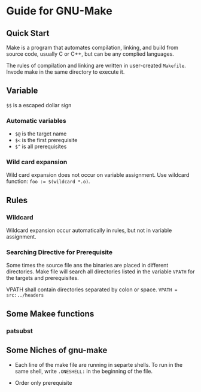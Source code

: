 # Guide for GNU-Make

## Quick Start

Make is a program that automates compilation, linking, and build from source code, usually C or C++, but can be any complied languages. 

The rules of compilation and linking are written in user-created `Makefile`. Invode make in the same directory to execute it.

## Variable

`$$` is a escaped dollar sign

### Automatic variables

- `$@` is the target name
- `$<` is the first prerequisite
- `$^` is all prerequisites

### Wild card expansion

Wild card expansion does not occur on variable assignment. Use wildcard function: `foo := $(wildcard *.o)`.

## Rules

### Wildcard

Wildcard expansion occur automatically in rules, but not in variable assignment.

### Searching Directive for Prerequisite

Some times the source file ans the binaries are placed in different directories. Make file will search all directories listed in the variable `VPATH` for the targets and prerequisites. 

VPATH shall contain directories separated by colon or space. `VPATH = src:../headers`


## Some Makee functions

### patsubst

## Some Niches of gnu-make

- Each line of the make file are running in separte shells. To run in the same shell, write `.ONESHELL:` in the beginning of the file.

- Order only prerequisite


